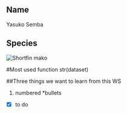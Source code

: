 ## Name
Yasuko Semba

## Species
![Shortfin mako]()


#Most used function
str(dataset)

##Three things we want to learn from this WS
1. numbered
 *bullets
- [x] to do
